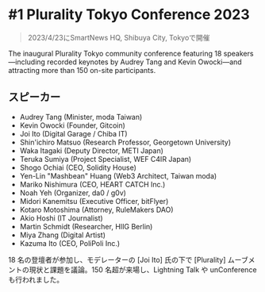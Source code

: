 # #1 Plurality Tokyo Conference 2023

> 2023/4/23にSmartNews HQ, Shibuya City, Tokyoで開催

The inaugural Plurality Tokyo community conference featuring 18 speakers—including recorded keynotes by Audrey Tang and Kevin Owocki—and attracting more than 150 on-site participants.

## スピーカー

- Audrey Tang (Minister, moda Taiwan)
- Kevin Owocki (Founder, Gitcoin)
- Joi Ito (Digital Garage / Chiba IT)
- Shin'ichiro Matsuo (Research Professor, Georgetown University)
- Waka Itagaki (Deputy Director, METI Japan)
- Teruka Sumiya (Project Specialist, WEF C4IR Japan)
- Shogo Ochiai (CEO, Solidity House)
- Yen-Lin "Mashbean" Huang (Web3 Architect, Taiwan moda)
- Mariko Nishimura (CEO, HEART CATCH Inc.)
- Noah Yeh (Organizer, da0 / g0v)
- Midori Kanemitsu (Executive Officer, bitFlyer)
- Kotaro Motoshima (Attorney, RuleMakers DAO)
- Akio Hoshi (IT Journalist)
- Martin Schmidt (Researcher, HIIG Berlin)
- Miya Zhang (Digital Artist)
- Kazuma Ito (CEO, PoliPoli Inc.)


18 名の登壇者が参加し、モデレーターの [Joi Ito] 氏の下で [Plurality] ムーブメントの現状と課題を議論。150 名超が来場し、Lightning Talk や unConference も行われました。
